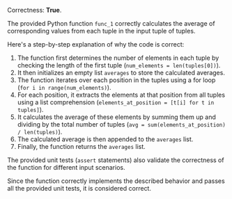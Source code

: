 Correctness: **True**.

The provided Python function `func_1` correctly calculates the average of corresponding values from each tuple in the input tuple of tuples. 

Here's a step-by-step explanation of why the code is correct:

1. The function first determines the number of elements in each tuple by checking the length of the first tuple (`num_elements = len(tuples[0])`).
2. It then initializes an empty list `averages` to store the calculated averages.
3. The function iterates over each position in the tuples using a for loop (`for i in range(num_elements)`).
4. For each position, it extracts the elements at that position from all tuples using a list comprehension (`elements_at_position = [t[i] for t in tuples]`).
5. It calculates the average of these elements by summing them up and dividing by the total number of tuples (`avg = sum(elements_at_position) / len(tuples)`).
6. The calculated average is then appended to the `averages` list.
7. Finally, the function returns the `averages` list.

The provided unit tests (`assert` statements) also validate the correctness of the function for different input scenarios.

Since the function correctly implements the described behavior and passes all the provided unit tests, it is considered correct.